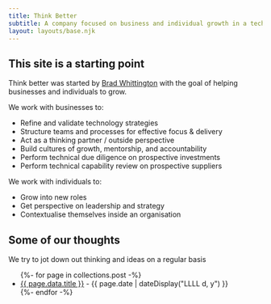 ```yaml
---
title: Think Better
subtitle: A company focused on business and individual growth in a technological world.
layout: layouts/base.njk
---
```



## This site is a starting point

Think better was started by [Brad Whittington](https://za.linkedin.com/in/bradleywhittington) with the goal of helping businesses and individuals to grow. 

We work with businesses to:

- Refine and validate technology strategies
- Structure teams and processes for effective focus & delivery
- Act as a thinking partner / outside perspective
- Build cultures of growth, mentorship, and accountability
- Perform technical due diligence on prospective investments
- Perform technical capability review on prospective suppliers

We work with individuals to:

- Grow into new roles
- Get perspective on leadership and strategy
- Contextualise themselves inside an organisation

## Some of our thoughts

We try to jot down out thinking and ideas on a regular basis

<ul class="listing">
{%- for page in collections.post -%}
  <li>
    <a href="{{ page.url }}">{{ page.data.title }}</a> -
    <time datetime="{{ page.date }}">{{ page.date | dateDisplay("LLLL d, y") }}</time>
  </li>
{%- endfor -%}
</ul>

